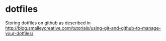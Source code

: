 # dotfiles
Storing dotfiles on github as described in 
http://blog.smalleycreative.com/tutorials/using-git-and-github-to-manage-your-dotfiles/
